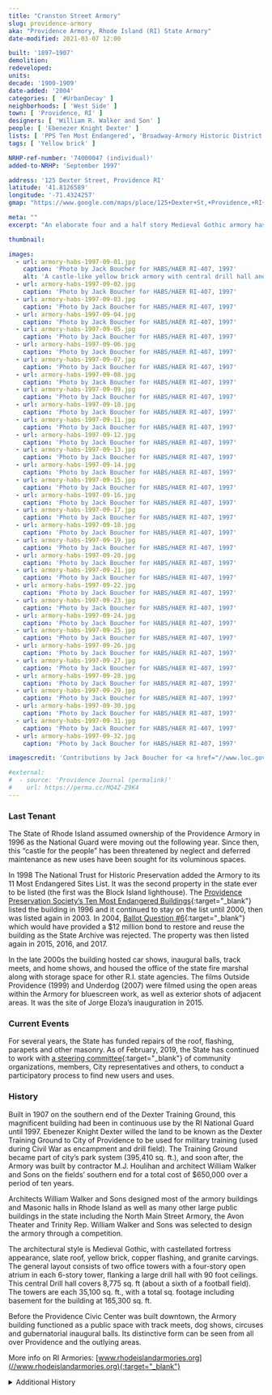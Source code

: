 ```yaml
---
title: "Cranston Street Armory"
slug: providence-armory
aka: "Providence Armory, Rhode Island (RI) State Armory"
date-modified: 2021-03-07 12:00

built: '1897–1907'
demolition: 
redeveloped: 
units:
decade: '1900-1909'
date-added: '2004'
categories: [ '#UrbanDecay' ]
neighborhoods: [ 'West Side' ]
town: [ 'Providence, RI' ]
designers: [ 'William R. Walker and Son' ]
people: [ 'Ebenezer Knight Dexter' ]
lists: [ 'PPS Ten Most Endangered', 'Broadway-Armory Historic District', 'National Register of Historic Places' ]
tags: [ 'Yellow brick' ]

NRHP-ref-number: '74000047 (individual)'
added-to-NRHP: 'September 1997'

address: '125 Dexter Street, Providence RI'
latitude: '41.8126589'
longitude: '-71.4324257'
gmap: "https://www.google.com/maps/place/125+Dexter+St,+Providence,+RI+02909/@41.8126589,-71.4324257,17z/data=!3m1!4b1!4m5!3m4!1s0x89e44582a93eb45b:0xedf1ec5e05237ede!8m2!3d41.8126589!4d-71.430237"

meta: ""
excerpt: "An elaborate four and a half story Medieval Gothic armory has been plagued by underutilization for the past 20 years"

thumbnail: 

images:
  - url: armory-habs-1997-09-01.jpg
    caption: 'Photo by Jack Boucher for HABS/HAER RI-407, 1997'
    alt: 'A castle-like yellow brick armory with central drill hall and two flanking four and a half story head houses featuring central six-story towers. Embellishments include granite, carved sandstone, rounded parapets with fortress-like copper clad crenellations along its rooflines.'
  - url: armory-habs-1997-09-02.jpg
    caption: 'Photo by Jack Boucher for HABS/HAER RI-407, 1997'
  - url: armory-habs-1997-09-03.jpg
    caption: 'Photo by Jack Boucher for HABS/HAER RI-407, 1997'
  - url: armory-habs-1997-09-04.jpg
    caption: 'Photo by Jack Boucher for HABS/HAER RI-407, 1997'
  - url: armory-habs-1997-09-05.jpg
    caption: 'Photo by Jack Boucher for HABS/HAER RI-407, 1997'
  - url: armory-habs-1997-09-06.jpg
    caption: 'Photo by Jack Boucher for HABS/HAER RI-407, 1997'
  - url: armory-habs-1997-09-07.jpg
    caption: 'Photo by Jack Boucher for HABS/HAER RI-407, 1997'
  - url: armory-habs-1997-09-08.jpg
    caption: 'Photo by Jack Boucher for HABS/HAER RI-407, 1997'
  - url: armory-habs-1997-09-09.jpg
    caption: 'Photo by Jack Boucher for HABS/HAER RI-407, 1997'
  - url: armory-habs-1997-09-10.jpg
    caption: 'Photo by Jack Boucher for HABS/HAER RI-407, 1997'
  - url: armory-habs-1997-09-11.jpg
    caption: 'Photo by Jack Boucher for HABS/HAER RI-407, 1997'
  - url: armory-habs-1997-09-12.jpg
    caption: 'Photo by Jack Boucher for HABS/HAER RI-407, 1997'
  - url: armory-habs-1997-09-13.jpg
    caption: 'Photo by Jack Boucher for HABS/HAER RI-407, 1997'
  - url: armory-habs-1997-09-14.jpg
    caption: 'Photo by Jack Boucher for HABS/HAER RI-407, 1997'
  - url: armory-habs-1997-09-15.jpg
    caption: 'Photo by Jack Boucher for HABS/HAER RI-407, 1997'
  - url: armory-habs-1997-09-16.jpg
    caption: 'Photo by Jack Boucher for HABS/HAER RI-407, 1997'
  - url: armory-habs-1997-09-17.jpg
    caption: 'Photo by Jack Boucher for HABS/HAER RI-407, 1997'
  - url: armory-habs-1997-09-18.jpg
    caption: 'Photo by Jack Boucher for HABS/HAER RI-407, 1997'
  - url: armory-habs-1997-09-19.jpg
    caption: 'Photo by Jack Boucher for HABS/HAER RI-407, 1997'
  - url: armory-habs-1997-09-20.jpg
    caption: 'Photo by Jack Boucher for HABS/HAER RI-407, 1997'
  - url: armory-habs-1997-09-21.jpg
    caption: 'Photo by Jack Boucher for HABS/HAER RI-407, 1997'
  - url: armory-habs-1997-09-22.jpg
    caption: 'Photo by Jack Boucher for HABS/HAER RI-407, 1997'
  - url: armory-habs-1997-09-23.jpg
    caption: 'Photo by Jack Boucher for HABS/HAER RI-407, 1997'
  - url: armory-habs-1997-09-24.jpg
    caption: 'Photo by Jack Boucher for HABS/HAER RI-407, 1997'
  - url: armory-habs-1997-09-25.jpg
    caption: 'Photo by Jack Boucher for HABS/HAER RI-407, 1997'
  - url: armory-habs-1997-09-26.jpg
    caption: 'Photo by Jack Boucher for HABS/HAER RI-407, 1997'
  - url: armory-habs-1997-09-27.jpg
    caption: 'Photo by Jack Boucher for HABS/HAER RI-407, 1997'
  - url: armory-habs-1997-09-28.jpg
    caption: 'Photo by Jack Boucher for HABS/HAER RI-407, 1997'
  - url: armory-habs-1997-09-29.jpg
    caption: 'Photo by Jack Boucher for HABS/HAER RI-407, 1997'
  - url: armory-habs-1997-09-30.jpg
    caption: 'Photo by Jack Boucher for HABS/HAER RI-407, 1997'
  - url: armory-habs-1997-09-31.jpg
    caption: 'Photo by Jack Boucher for HABS/HAER RI-407, 1997'
  - url: armory-habs-1997-09-32.jpg
    caption: 'Photo by Jack Boucher for HABS/HAER RI-407, 1997'

imagescredit: 'Contributions by Jack Boucher for <a href="//www.loc.gov/pictures/collection/hh/item/ri0452/" target="_blank">HABS/HAER RI-407</a>'

#external:
#  - source: 'Providence Journal (permalink)'
#    url: https://perma.cc/MQ4Z-Z9K4
---
```


### Last Tenant

The State of Rhode Island assumed ownership of the Providence Armory in 1996 as the National Guard were moving out the following year. Since then, this “castle for the people” has been threatened by neglect and deferred maintenance as new uses have been sought for its voluminous spaces. 

In 1998 The National Trust for Historic Preservation added the Armory to its 11 Most Endangered Sites List. It was the second property in the state ever to be listed (the first was the Block Island lighthouse). The [Providence Preservation Society’s Ten Most Endangered Buildings](//guide.ppsri.org/property/dexter-training-ground-cranston-street-armory){:target="_blank"}
listed the building in 1996 and it continued to stay on the list until 2000, then was listed again in 2003. In 2004, [Ballot Question #6](//ballotpedia.org/Rhode_Island_Question_6,_Cranston_Street_Armory_Bonds_(2004)){:target="_blank"} which would have provided a $12 million bond to restore and reuse the building as the State Archive was rejected. The property was then listed again in 2015, 2016, and 2017. 

In the late 2000s the building hosted car shows, inaugural balls, track meets, and home shows, and housed the office of the state fire marshal along with storage space for other R.I. state agencies. The films Outside Providence (1999) and Underdog (2007) were filmed using the open areas within the Armory for bluescreen work, as well as exterior shots of adjacent areas. It was the site of Jorge Eloza’s inauguration in 2015. 


### Current Events

For several years, the State has funded repairs of the roof, flashing, parapets and other masonry. As of February, 2019, the State has continued to work with [a steering committee](//dcamm.ri.gov/initiatives/cranston-street-armory.php){:target="_blank"} of community organizations, members, City representatives and others, to conduct a participatory process to find new users and uses. 


### History

Built in 1907 on the southern end of the Dexter Training Ground, this magnificent building had been in continuous use by the RI National Guard until 1997. Ebenezer Knight Dexter willed the land to be known as the Dexter Training Ground to City of Providence to be used for military training (used during Civil War as encampment and drill field). The Training Ground became part of city’s park system (395,410 sq. ft.), and soon after, the Armory was built by contractor M.J. Houlihan and architect William Walker and Sons on the fields’ southern end for a total cost of $650,000 over a period of ten years.

Architects William Walker and Sons designed most of the armory buildings and Masonic halls in Rhode Island as well as many other large public buildings in the state including the North Main Street Armory, the Avon Theater and Trinity Rep. William Walker and Sons was selected to design the armory through a competition. 

The architectural style is Medieval Gothic, with castellated fortress appearance, slate roof, yellow brick, copper flashing, and granite carvings. The general layout consists of two office towers with a four-story open atrium in each 6-story tower, flanking a large drill hall with 90 foot ceilings. This central Drill hall covers 8,775 sq. ft (about a sixth of a football field). The towers are each 35,100 sq. ft., with a total sq. footage including basement for the building at 165,300 sq. ft.

Before the Providence Civic Center was built downtown, the Armory building functioned as a public space with track meets, dog shows, circuses and gubernatorial inaugural balls. Its distinctive form can be seen from all over Providence and the outlying areas.

More info on RI Armories: [www.rhodeislandarmories.org](//www.rhodeislandarmories.org){:target="_blank"}

<details markdown="1" class="rhythm">
  <summary>Additional History</summary>

_From the nomination form for the Broadway-Armory Historic District, 1976_

375 Cranston Street, **Cranston Street Armory** (1907): William R. Walker, architect. 4 to 6-story; granite and yellow brick; monumental, fortress-like typical armory; incorporating a central drill hall with hip and monitor roof, flanked by 4 1/2-story end blocks, each with a 6-story tower above the twin deeply recessed and arched Dexter and Parade Street entrances. Fine detail includes: elaborate corbeled, machicolated cornices, bartizans, grouped windows, battered walls, copper trim on balconies, parapet, and battlements, and rusticated 1st stories on the end blocks. (C) An earlier armory on Parade Street since the first half of the 19th C. (gone) played a part in the Dorr Rebellion of 1842.

</details>
